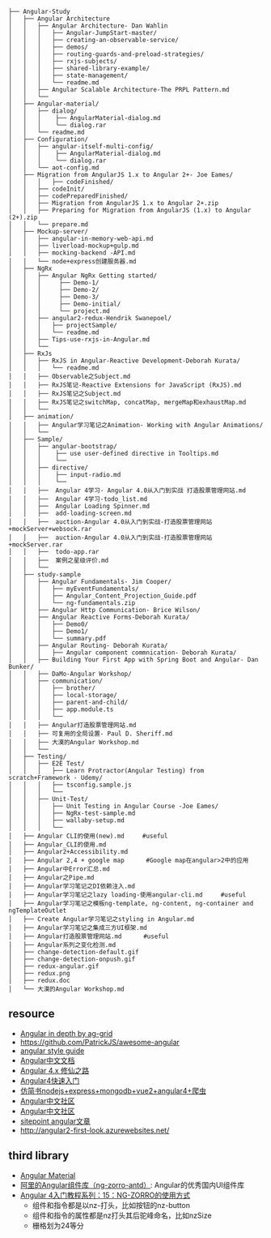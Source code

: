 ```
├── Angular-Study
│   ├── Angular Architecture
│   │   ├── Angular Architecture- Dan Wahlin
│   │   │   ├── Angular-JumpStart-master/
│   │   │   ├── creating-an-observable-service/
│   │   │   ├── demos/
│   │   │   ├── routing-guards-and-preload-strategies/
│   │   │   ├── rxjs-subjects/
│   │   │   ├── shared-library-example/
│   │   │   ├── state-management/
│   │   │   └── readme.md
│   │   ├── Angular Scalable Architecture-The PRPL Pattern.md
│   │   └──
│   ├── Angular-material/
│   │   ├── dialog/
│   │   │    ├── AngularMaterial-dialog.md 
│   │   │    └── dialog.rar   
│   │   └── readme.md
│   ├── Configuration/
│   │   ├── angular-itself-multi-config/
│   │   │    ├── AngularMaterial-dialog.md 
│   │   │    └── dialog.rar   
│   │   └── aot-config.md
│   ├── Migration from AngularJS 1.x to Angular 2+- Joe Eames/
│   │   │   ├── codeFinished/ 
│   │   ├── codeInit/
│   │   ├── codePreparedFinished/
│   │   ├── Migration from AngularJS 1.x to Angular 2+.zip
│   │   ├── Preparing for Migration from AngularJS (1.x) to Angular (2+).zip
│   │   └── prepare.md
│   ├── Mockup-server/
│   │   ├── angular-in-memory-web-api.md
│   │   ├── liverload-mockup+gulp.md
│   │   ├── mocking-backend -API.md
│   │   └── node+express创建服务器.md
│   ├── NgRx
│   │   ├── Angular NgRx Getting started/
│   │   │     ├── Demo-1/
│   │   │     ├── Demo-2/
│   │   │     ├── Demo-3/
│   │   │     ├── Demo-initial/
│   │   │     └── project.md
│   │   ├── angular2-redux-Hendrik Swanepoel/
│   │   │   ├── projectSample/
│   │   │   └── readme.md
│   │   ├── Tips-use-rxjs-in-Angular.md
│   │   └──
│   ├── RxJs
│   │   ├── RxJS in Angular-Reactive Development-Deborah Kurata/
│   │   │   └── readme.md
│   │   ├── Observable之Subject.md
│   │   ├── RxJS笔记-Reactive Extensions for JavaScript (RxJS).md
│   │   ├── RxJS笔记之Subject.md
│   │   ├── RxJS笔记之switchMap, concatMap, mergeMap和exhaustMap.md
│   │   └── 
│   ├── animation/
│   │   ├── Angular学习笔记之Animation- Working with Angular Animations/
│   │   └── 
│   ├── Sample/
│   │   ├── angular-bootstrap/
│   │   │    ├── use user-defined directive in Tooltips.md
│   │   │    └── 
│   │   ├── directive/
│   │   │    ├── input-radio.md
│   │   │    └── 
│   │   ├──  Angular 4学习- Angular 4.0从入门到实战 打造股票管理网站.md
│   │   ├──  Angular 4学习-todo_list.md
│   │   ├──  Angular Loading Spinner.md
│   │   ├──  add-loading-screen.md
│   │   ├──  auction-Angular 4.0从入门到实战-打造股票管理网站+mockServer+websock.rar
│   │   ├──  auction-Angular 4.0从入门到实战-打造股票管理网站+mockServer.rar
│   │   ├──  todo-app.rar
│   │   ├──  案例之星级评价.md
│   │   └──  
│   ├── study-sample
│   │   ├── Angular Fundamentals- Jim Cooper/
│   │   │   ├── myEventFundamentals/ 
│   │   │   ├── Angular_Content_Projection_Guide.pdf
│   │   │   └── ng-fundamentals.zip
│   │   ├── Angular Http Communication- Brice Wilson/
│   │   ├── Angular Reactive Forms-Deborah Kurata/
│   │   │   ├── Demo0/ 
│   │   │   ├── Demo1/
│   │   │   └── summary.pdf
│   │   ├── Angular Routing- Deborah Kurata/
│   │   │   ├── Angular component commnication- Deborah Kurata/
│   │   ├── Building Your First App with Spring Boot and Angular- Dan Bunker/
│   │   ├── DaMo-Angular Workshop/
│   │   ├── communication/
│   │   │   ├── brother/ 
│   │   │   ├── local-storage/
│   │   │   ├── parent-and-child/
│   │   │   ├── app.module.ts
│   │   │   └── 
│   │   ├── Angular打造股票管理网站.md
│   │   ├── 可复用的全局设置- Paul D. Sheriff.md
│   │   ├── 大漠的Angular Workshop.md
│   │   └── 
│   ├── Testing/
│   │   ├── E2E Test/
│   │   │   ├── Learn Protractor(Angular Testing) from scratch+Framework - Udemy/
│   │   │   ├── tsconfig.sample.js
│   │   │   └── 
│   │   ├── Unit-Test/
│   │   │   ├── Unit Testing in Angular Course -Joe Eames/
│   │   │   ├── NgRx-test-sample.md
│   │   │   ├── wallaby-setup.md
│   │   │   └── 
│   ├── Angular CLI的使用(new).md     #useful
│   ├── Angular_CLI的使用.md           
│   ├── Angular2+Accessibility.md
│   ├── Angular 2,4 + google map      #Google map在angular>2中的应用
│   ├── Angular中Error汇总.md
│   ├── Angular之Pipe.md
│   ├── Angular学习笔记之DI依赖注入.md
│   ├── Angular学习笔记之lazy loading-使用angular-cli.md     #useful
│   ├── Angular学习笔记之模板ng-template, ng-content, ng-container and ngTemplateOutlet
│   ├── Create Angular学习笔记之styling in Angular.md
│   ├── Angular学习笔记之集成三方UI框架.md
│   ├── Angular打造股票管理网站.md      #useful
│   ├── Angular系列之变化检测.md
│   ├── change-detection-default.gif
│   ├── change-detection-onpush.gif
│   ├── redux-angular.gif
│   ├── redux.png
│   ├── redux.doc
│   └── 大漠的Angular Workshop.md
```

## resource

- [Angular in depth by ag-grid](https://blog.angularindepth.com/)
- https://github.com/PatrickJS/awesome-angular
- [angular style guide](https://angular.io/guide/styleguide)
- [Angular中文文档](https://angular.cn/)
- [Angular 4.x 修仙之路](https://segmentfault.com/a/1190000008754631)
- [Angular4快速入门](https://blog.csdn.net/column/details/17833.html)
- [仿简书nodejs+express+mongodb+vue2+angular4+爬虫](https://github.com/jiayisheji/jianshu)
- [Angular中文社区](http://angular-china.org)
- [Angular中文社区](http://www.iphone3d.cn/)
- [sitepoint angular文章](https://www.sitepoint.com/?s=angular)
-  http://angular2-first-look.azurewebsites.net/

## third library
- [Angular Material](https://material.angular.io/)
- [阿里的Angular组件库（ng-zorro-antd）](https://github.com/NG-ZORRO/ng-zorro-antd):  Angular的优秀国内UI组件库
- [Angular 4入门教程系列：15：NG-ZORRO的使用方式](https://blog.csdn.net/liumiaocn/article/details/78526421)
  - 组件和指令都是以nz-打头，比如按钮的nz-button
  - 组件和指令的属性都是nz打头其后驼峰命名，比如nzSize
  - 栅格划为24等分
